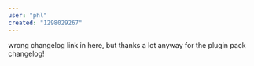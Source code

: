 ```yaml
---
user: "phl"
created: "1298029267"
---
```


wrong changelog link in here, but thanks a lot anyway for the plugin pack changelog!
